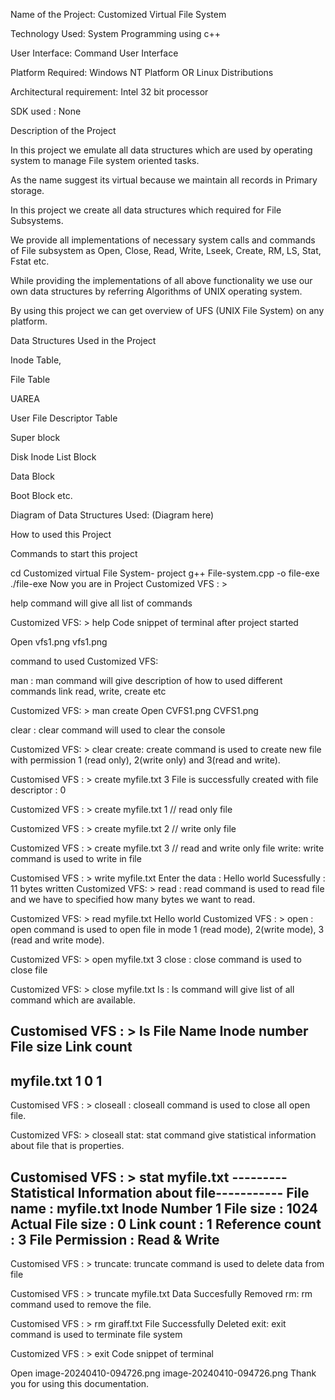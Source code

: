  

 Name of the Project: Customized Virtual File System

Technology Used:  System Programming using c++

User Interface: Command User Interface

Platform Required: Windows NT Platform OR Linux Distributions

Architectural requirement: Intel 32 bit processor

SDK used : None

Description of the Project

In this project we emulate all data structures which are used by operating system to
manage File system oriented tasks.

As the name suggest its virtual because we maintain all records in Primary storage.

In this project we create all data structures which required for File Subsystems.

We provide all implementations of necessary system calls and commands of File
subsystem as Open, Close, Read, Write, Lseek, Create, RM, LS, Stat, Fstat etc.

While providing the implementations of all above functionality we use our own data
structures by referring Algorithms of UNIX operating system.

By using this project we can get overview of UFS (UNIX File System) on any platform.

Data Structures Used in the Project

Inode Table,

 File Table

 UAREA

User File Descriptor Table

Super block

 Disk Inode List Block

 Data Block

Boot Block etc.

Diagram of Data Structures Used: (Diagram here)

 

How to used this Project

Commands to start this project



cd Customized virtual File System- project
g++ File-system.cpp -o file-exe
./file-exe
Now you are in Project Customized VFS : >

help command will give all list of commands



Customized VFS: > help
Code snippet of terminal after project started

Open vfs1.png
vfs1.png
  

command to used Customized VFS:

man : man  command will give description of how to used different commands link read, write, create etc



Customized VFS: > man create 
Open CVFS1.png
CVFS1.png
 

clear : clear  command will used to clear the console



Customized VFS: > clear
create: create command is used to create new file with permission 1 (read only), 2(write only) and 3(read and write).



Customised VFS : > create myfile.txt 3
File is successfully created with file descriptor : 0


Customized VFS : > create myfile.txt 1 // read only file


Customized VFS : > create myfile.txt 2 // write only file


Customized VFS : > create myfile.txt 3 // read and write only file
write: write command is used to write in file



Customised VFS : > write myfile.txt
Enter the data : 
Hello world
Sucessfully : 11 bytes written
Customized VFS: > 
read : read command is used to read file and we have to specified how many bytes we want to read.



Customized VFS: > read myfile.txt
Hello world
Customized VFS : >
open : open command is used to open file in mode 1 (read mode), 2(write mode), 3 (read and write mode).



Customized VFS: > open myfile.txt 3
close : close command is used to close file



Customized VFS: > close myfile.txt
ls : ls command will give list of all command which are available.



Customised VFS : > ls
File Name       Inode number    File size       Link count
-------------------------------------------------
myfile.txt              1               0               1
-------------------------------------------------
Customised VFS : >
closeall : closeall command is used to close all open file.



Customized VFS: > closeall
stat: stat command give statistical information about file that is  properties.



Customised VFS : > stat myfile.txt
---------Statistical Information about file-----------
File name : myfile.txt
Inode Number 1
File size : 1024
Actual File size : 0
Link count : 1
Reference count : 3
File Permission : Read & Write
 ------------------------------------------------------
Customised VFS : >
truncate: truncate command is used to delete data from file



Customised VFS : > truncate myfile.txt
Data Succesfully Removed
rm:  rm command used to remove the file.



Customised VFS : > rm giraff.txt
File Successfully Deleted
exit: exit command is used to terminate file system



Customized VFS : > exit
Code snippet of terminal 

Open image-20240410-094726.png
image-20240410-094726.png
 Thank you for using this documentation.
